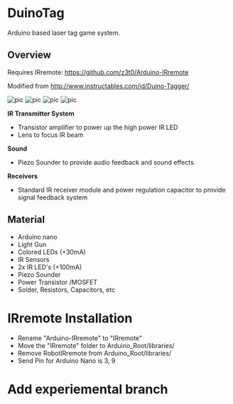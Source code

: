 # DuinoTag
Arduino based laser tag game system.
## Overview
Requires IRremote: https://github.com/z3t0/Arduino-IRremote

Modified from http://www.instructables.com/id/Duino-Tagger/

![pic](/pic/IMG_0002.JPG)
![pic](/pic/IMG_0003.JPG)
![pic](/pic/IMG_0008.JPG)
![pic](/pic/IMG_0009.JPG)

**IR Transmitter System**
- Transistor amplifier to power up the high power IR LED
- Lens to focus IR beam

**Sound**
- Piezo Sounder to provide audio feedback and sound effects

**Receivers**
- Standard IR receiver module and power regulation capacitor to provide signal feedback system

## Material
- Arduino nano
- Light Gun
- Colored LEDs (+30mA)
- IR Sensors
- 2x IR LED's (+100mA)
- Piezo Sounder
- Power Transistor /MOSFET
- Solder, Resistors, Capacitors, etc

# IRremote Installation
- Rename "Arduino-IRremote" to "IRremote"
- Move the "IRremote" folder to Arduino_Root/libraries/
- Remove RobotIRremote from Arduino_Root/libraries/
- Send Pin for Arduino Nano is 3, 9

# Add experiemental branch
